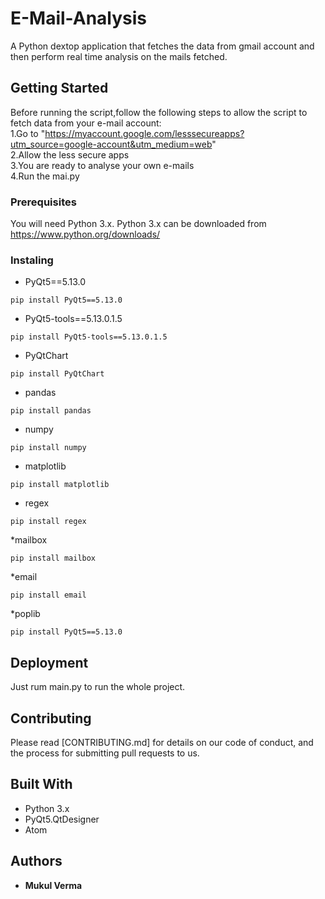 # E-Mail-Analysis

A Python dextop application that fetches the data from gmail account and then perform real time analysis on the mails fetched.


## Getting Started

Before running the script,follow the following steps to allow the script to fetch data from your e-mail account:     
1.Go to  "https://myaccount.google.com/lesssecureapps?utm_source=google-account&utm_medium=web"     
2.Allow the less secure apps                                            
3.You are ready to analyse your own e-mails                       
4.Run the mai.py

### Prerequisites
You will need Python 3.x.
Python 3.x can be downloaded from https://www.python.org/downloads/

### Instaling
* PyQt5==5.13.0
```
pip install PyQt5==5.13.0
```
* PyQt5-tools==5.13.0.1.5
```
pip install PyQt5-tools==5.13.0.1.5
```
* PyQtChart
```
pip install PyQtChart
```
* pandas
```
pip install pandas
```
* numpy
```
pip install numpy
```
* matplotlib
```
pip install matplotlib
```
* regex
```
pip install regex
```
*mailbox
```
pip install mailbox
```
*email
```
pip install email
```
*poplib
```
pip install PyQt5==5.13.0
```

## Deployment
Just rum main.py to run the whole project.

## Contributing

Please read [CONTRIBUTING.md] for details on our code of conduct, and the process for submitting pull requests to us.

## Built With

* Python 3.x
* PyQt5.QtDesigner
* Atom

## Authors

* **Mukul Verma**

